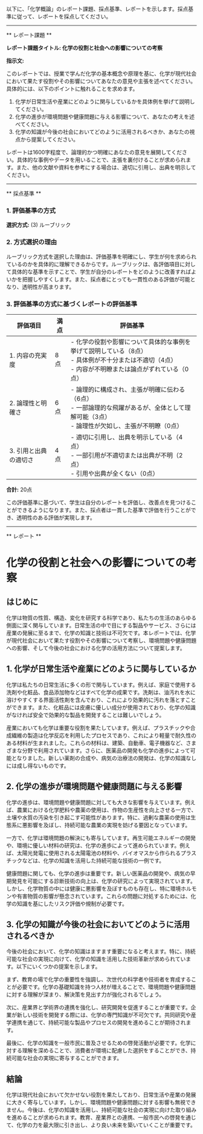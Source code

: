 以下に、「化学概論」のレポート課題、採点基準、レポートを示します。採点基準に従って、レポートを採点してください。

---------------------------------------
** レポート課題 **

**レポート課題タイトル: 化学の役割と社会への影響についての考察**

**指示文:**

このレポートでは、授業で学んだ化学の基本概念や原理を基に、化学が現代社会において果たす役割やその影響についてあなたの意見や主張を述べてください。具体的には、以下のポイントに触れることを求めます。

1. 化学が日常生活や産業にどのように関与しているかを具体例を挙げて説明してください。
2. 化学の進歩が環境問題や健康問題に与える影響について、あなたの考えを述べてください。
3. 化学の知識が今後の社会においてどのように活用されるべきか、あなたの視点から提案してください。

レポートは1600字程度で、論理的かつ明確にあなたの意見を展開してください。具体的な事例やデータを用いることで、主張を裏付けることが求められます。また、他の文献や資料を参考にする場合は、適切に引用し、出典を明示してください。

---------------------------------------
** 採点基準 **

### 1. 評価基準の方式
**選択方式:** (3) ルーブリック

### 2. 方式選択の理由
ルーブリック方式を選択した理由は、評価基準を明確にし、学生が何を求められているのかを具体的に理解できるからです。ルーブリックは、各評価項目に対して具体的な基準を示すことで、学生が自分のレポートをどのように改善すればよいかを把握しやすくします。また、採点者にとっても一貫性のある評価が可能となり、透明性が高まります。

### 3. 評価基準の方式に基づくレポートの評価基準

| 評価項目                     | 満点 | 評価基準                                                                                     |
|------------------------------|------|----------------------------------------------------------------------------------------------|
| 1. 内容の充実度              | 8点  | - 化学の役割や影響について具体的な事例を挙げて説明している（8点）<br>- 具体例が不十分または不適切（4点）<br>- 内容が不明瞭または論点がずれている（0点） |
| 2. 論理性と明確さ            | 6点  | - 論理的に構成され、主張が明確に伝わる（6点）<br>- 一部論理的な飛躍があるが、全体として理解可能（3点）<br>- 論理性が欠如し、主張が不明瞭（0点） |
| 3. 引用と出典の適切さ        | 4点  | - 適切に引用し、出典を明示している（4点）<br>- 一部引用が不適切または出典が不明（2点）<br>- 引用や出典が全くない（0点） |

**合計:** 20点

この評価基準に基づいて、学生は自分のレポートを評価し、改善点を見つけることができるようになります。また、採点者は一貫した基準で評価を行うことができ、透明性のある評価が実現します。

---------------------------------------
** レポート **
# 化学の役割と社会への影響についての考察

## はじめに

化学は物質の性質、構造、変化を研究する科学であり、私たちの生活のあらゆる側面に深く関与しています。日常生活の中で目にする製品やサービス、さらには産業の発展に至るまで、化学の知識と技術は不可欠です。本レポートでは、化学が現代社会において果たす役割やその影響について考察し、環境問題や健康問題への影響、そして今後の社会における化学の活用方法について提案します。

## 1. 化学が日常生活や産業にどのように関与しているか

化学は私たちの日常生活に多くの形で関与しています。例えば、家庭で使用する洗剤や化粧品、食品添加物などはすべて化学の成果です。洗剤は、油汚れを水に溶けやすくする界面活性剤を含んでおり、これにより効果的に汚れを落とすことができます。また、化粧品には皮膚に優しい成分が使用されており、化学の知識がなければ安全で効果的な製品を開発することは難しいでしょう。

産業においても化学は重要な役割を果たしています。例えば、プラスチックや合成繊維の製造は化学反応を利用したプロセスであり、これにより軽量で耐久性のある材料が生まれました。これらの材料は、建築、自動車、電子機器など、さまざまな分野で利用されています。さらに、医薬品の開発も化学の進歩によって可能となりました。新しい薬剤の合成や、病気の治療法の開発は、化学の知識なしには成し得ないものです。

## 2. 化学の進歩が環境問題や健康問題に与える影響

化学の進歩は、環境問題や健康問題に対しても大きな影響を与えています。例えば、農業における化学肥料や農薬の使用は、作物の生産性を向上させる一方で、土壌や水質の汚染を引き起こす可能性があります。特に、過剰な農薬の使用は生態系に悪影響を及ぼし、持続可能な農業の実現を妨げる要因となっています。

一方で、化学は環境問題の解決にも寄与しています。再生可能エネルギーの開発や、環境に優しい材料の研究は、化学の進歩によって進められています。例えば、太陽光発電に使用される太陽電池の材料や、バイオマスから作られるプラスチックなどは、化学の知識を活用した持続可能な技術の一例です。

健康問題に関しても、化学の進歩は重要です。新しい医薬品の開発や、病気の早期発見を可能にする診断技術の向上は、化学の研究によって実現されています。しかし、化学物質の中には健康に悪影響を及ぼすものも存在し、特に環境ホルモンや有害物質の影響が懸念されています。これらの問題に対処するためには、化学の知識を基にしたリスク評価や規制が必要です。

## 3. 化学の知識が今後の社会においてどのように活用されるべきか

今後の社会において、化学の知識はますます重要になると考えます。特に、持続可能な社会の実現に向けて、化学の知識を活用した技術革新が求められています。以下にいくつかの提案を示します。

まず、教育の場で化学の重要性を強調し、次世代の科学者や技術者を育成することが必要です。化学の基礎知識を持つ人材が増えることで、環境問題や健康問題に対する理解が深まり、解決策を見出す力が強化されるでしょう。

次に、産業界と学術界の連携を強化し、研究開発を促進することが重要です。企業が新しい技術を開発する際には、化学の専門知識が不可欠です。共同研究や産学連携を通じて、持続可能な製品やプロセスの開発を進めることが期待されます。

最後に、化学の知識を一般市民に普及させるための啓発活動が必要です。化学に対する理解を深めることで、消費者が環境に配慮した選択をすることができ、持続可能な社会の実現に寄与することができます。

## 結論

化学は現代社会において欠かせない役割を果たしており、日常生活や産業の発展に大きく寄与しています。しかし、環境問題や健康問題に対する影響も無視できません。今後は、化学の知識を活用し、持続可能な社会の実現に向けた取り組みを進めることが求められます。教育、産業界との連携、一般市民への啓発を通じて、化学の力を最大限に引き出し、より良い未来を築いていくことが重要です。

